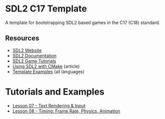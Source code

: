 # SDL2 C17 Template

A template for bootstrapping SDL2 based games in the C17 (C18) standard.

## Resources
* [SDL2 Website](https://www.libsdl.org/)
* [SDL2 Documentation](https://wiki.libsdl.org/FrontPage)
* [SDL2 Game Tutorials](https://www.parallelrealities.co.uk/tutorials/)
* [Using SDL2 with CMake](https://trenki2.github.io/blog/2017/06/02/using-sdl2-with-cmake/) (article)
* [Template Examples](https://github.com/xyproto/sdl2-examples) (all languages)

# Tutorials and Examples
* [Lesson 07 - Text Rendering & Input](https://thenumbat.github.io/cpp-course/sdl2/07/07.html)
* [Lesson 08 - Timing: Frame Rate, Physics, Animation](https://thenumbat.github.io/cpp-course/sdl2/08/08.html)
